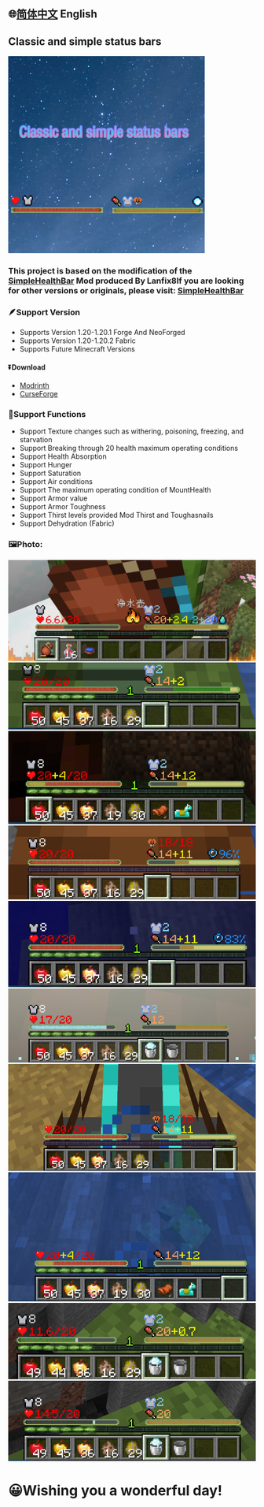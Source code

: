 ## 🌐[简体中文](https://github.com/Xing-C/Classic-and-simple-status-bars)  English
## Classic and simple status bars
![logo](/src/main/resources/image.png)

### This project is based on the modification of the [SimpleHealthBar](https://github.com/Lanfix8/SimpleHealthBar-Forge) Mod produced By Lanfix8If you are looking for other versions or originals, please visit: [SimpleHealthBar](https://github.com/Lanfix8/SimpleHealthBar-Forge)

### 🪶Support Version
- Supports Version 1.20-1.20.1 Forge And NeoForged
- Supports Version 1.20-1.20.2 Fabric
- Supports Future Minecraft Versions

#### ⏬Download
- [Modrinth](https://modrinth.com/mod/cssb)
- [CurseForge](https://legacy.curseforge.com/minecraft/mc-mods/classic-and-simple-status-bars)

### 🌈Support Functions
- Support Texture changes such as withering, poisoning, freezing, and starvation
- Support Breaking through 20 health maximum operating conditions
- Support Health Absorption
- Support Hunger
- Support Saturation
- Support Air conditions
- Support The maximum operating condition of MountHealth
- Support Armor value
- Support Armor Toughness
- Support Thirst levels provided Mod Thirst and Toughasnails
- Support Dehydration (Fabric)

### 🖼️Photo:
  ![0](/Textures/in/0.png)
  ![1](/Textures/in/1.png)
  ![2](/Textures/in/2.png)
  ![3](/Textures/in/3.png)
  ![4](/Textures/in/4.png)
  ![5](/Textures/in/5.png)
  ![6](/Textures/in/6.png)
  ![7](/Textures/in/7.png)
  ![8](/Textures/in/8.png)
  ![9](/Textures/in/9.png)

# 😀Wishing you a wonderful day!
